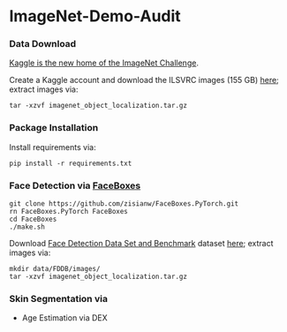 # ImageNet-Demo-Audit

### Data Download

[Kaggle is the new home of the ImageNet Challenge](https://www.kaggle.com/c/imagenet-object-localization-challenge/overview).

Create a Kaggle account and download the ILSVRC images (155 GB) [here](https://www.kaggle.com/c/imagenet-object-localization-challenge/download/imagenet_object_localization.tar.gz); extract images via:

 ~~~~
 tar -xzvf imagenet_object_localization.tar.gz
 ~~~~

### Package Installation

Install requirements via:

~~~~
pip install -r requirements.txt
~~~~

### Face Detection via [FaceBoxes](https://arxiv.org/abs/1708.05234) 
~~~~
git clone https://github.com/zisianw/FaceBoxes.PyTorch.git
rn FaceBoxes.PyTorch FaceBoxes
cd FaceBoxes
./make.sh
~~~~

Download [Face Detection Data Set and Benchmark](http://vis-www.cs.umass.edu/fddb/) dataset [here](http://tamaraberg.com/faceDataset/originalPics.tar.gz); extract images via:
~~~~
mkdir data/FDDB/images/
tar -xzvf imagenet_object_localization.tar.gz
~~~~

### Skin Segmentation via  




- Age Estimation via DEX


